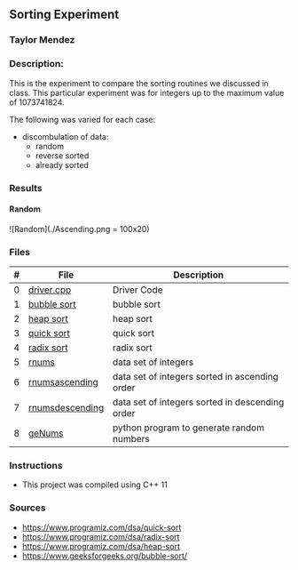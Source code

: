 ## Sorting Experiment
### Taylor Mendez 
### Description:

This is the experiment to compare the sorting routines
we discussed in class. This particular experiment was
for integers up to the maximum value of 1073741824.

The following was varied for each case:
- discombulation of data:
    - random
    - reverse sorted
    - already sorted

### Results
#### Random
![Random](./Ascending.png = 100x20)


### Files

|   #   | File                                   | Description                                                |
| :---: | --------------------------             | ---------------------------------------------------------- |
|   0   | [driver.cpp](./main.cpp)               | Driver Code                                                |
|   1   | [bubble sort](./bubbleSort.hpp)        | bubble sort                                                |
|   2   | [heap sort](./heapSort.hpp)            | heap sort                                                  |
|   3   | [quick sort](./quickSort.hpp)          | quick sort                                                 |
|   4   | [radix sort](./radixSort.hpp)          | radix sort                                                 |
|   5   | [rnums](./rnums.dat)                   | data set of integers                                       |
|   6   | [rnumsascending](./rnumsascending.dat) | data set of integers sorted in ascending order             |
|   7   | [rnumsdescending](./rnumsdescending)   | data set of integers sorted in descending order            |
|   8   | [geNums](./geNums.py)                  | python program to generate random numbers                  |


### Instructions

- This project was compiled using C++ 11

### Sources
- https://www.programiz.com/dsa/quick-sort
- https://www.programiz.com/dsa/radix-sort
- https://www.programiz.com/dsa/heap-sort
- https://www.geeksforgeeks.org/bubble-sort/
